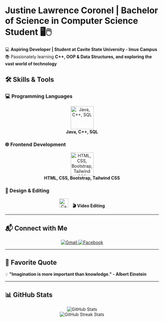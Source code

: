 # Justine Lawrence Coronel | Bachelor of Science in Computer Science Student 🖥🖱

💻 **Aspiring Developer | Student at Cavite State University - Imus Campus**  
📚 Passionately learning **C++, OOP & Data Structures, and exploring the vast world of technology**

## 🛠️ Skills & Tools

### **💻 Programming Languages**
<p align="center">
  <img src="https://skillicons.dev/icons?i=java,cpp,postgres" height="75" alt="Java, C++, SQL" />
  <br>
  <b>Java, C++, SQL</b>
</p>

### **🌐 Frontend Development**
<p align="center">
  <img src="https://skillicons.dev/icons?i=html,css,bootstrap,tailwind" height="75" alt="HTML, CSS, Bootstrap, Tailwind CSS" />
  <br>
  <b>HTML, CSS, Bootstrap, Tailwind CSS</b>
</p>

### **🎨 Design & Editing**
<p align="center">
  <img src="https://img.shields.io/badge/Canva-00C4CC?style=for-the-badge&logo=canva&logoColor=white" height="30" alt="Canva" />
  <span style="display: inline-block; margin-left: 10px; vertical-align: middle;"><b>🎬 Video Editing</b></span>
</p>


---

## 📬 Connect with Me
<p align="center">
  <a href="mailto:justinecoronel001@gmail.com">
    <img src="https://img.shields.io/badge/Gmail-D14836?style=for-the-badge&logo=gmail&logoColor=white" alt="Gmail" />
  </a>
  <a href="https://facebook.com/znn666" target="_blank">
    <img src="https://img.shields.io/badge/Facebook-1877F2?style=for-the-badge&logo=facebook&logoColor=white" alt="Facebook" />
  </a>
</p>

---

## 🎯 Favorite Quote
💡 **"Imagination is more important than knowledge." - Albert Einstein**

---

## **📊 GitHub Stats**
<p align="center">
  <img src="https://github-readme-stats.vercel.app/api?username=zenn0001&show_icons=true&theme=tokyonight" alt="GitHub Stats" />
  <br>
  <img src="https://streak-stats.demolab.com?user=zenn0001&theme=radical&hide_border=true" alt="GitHub Streak Stats" />
</p>
